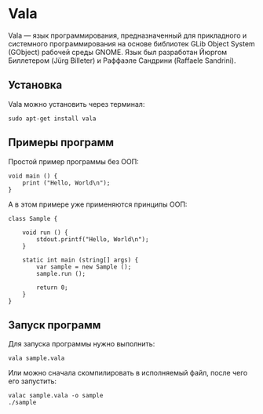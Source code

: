 # Vala

Vala — язык программирования, предназначенный для прикладного и системного программирования на основе библиотек GLib Object System (GObject) рабочей среды GNOME. 
Язык был разработан Йюргом Биллетером (Jürg Billeter) и Раффаэле Сандрини (Raffaele Sandrini).

## Установка

Vala можно установить через терминал:

```shell
sudo apt-get install vala
```
## Примеры программ

Простой пример программы без ООП:

```vala
void main () {
    print ("Hello, World\n");
}
```
А в этом примере уже применяются принципы ООП:

```vala
class Sample {

    void run () {
        stdout.printf("Hello, World\n");
    }
 
    static int main (string[] args) {
        var sample = new Sample ();
        sample.run ();

        return 0;
    }
}
```
## Запуск программ

Для запуска программы нужно выполнить:

```shell
vala sample.vala
```

Или можно сначала скомпилировать в исполняемый файл, после чего его запустить:

```shell
valac sample.vala -o sample
./sample
```
